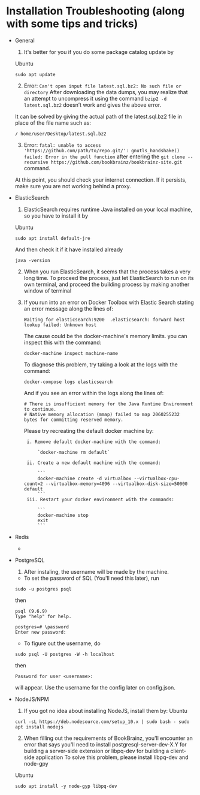 # Installation Troubleshooting (along with some tips and tricks) 

* General

    1. It's better for you if you do some package catalog update by 

	Ubuntu
	
    `sudo apt update`
	
	2. Error: `Can't open input file latest.sql.bz2: No such file or directory` 
	After downloading the data dumps, you may realize that an attempt to uncompress it using the command `bzip2 -d  	latest.sql.bz2` doesn’t work and gives the above error. 
	
	It can be solved by giving the actual path of the latest.sql.bz2 file in place of the file name such as:
	
  `/ home/user/Desktop/latest.sql.bz2`
  
  3. Error: `fatal: unable to access 'https://github.com/path/to/repo.git/': gnutls_handshake() failed: Error in the pull function` after entering the `git clone --recursive https://github.com/bookbrainz/bookbrainz-site.git` command. 
  
  At this point, you should check your internet connection. If it persists, make sure you are not working behind a proxy.

* ElasticSearch

    1. ElasticSearch requires runtime Java installed on your local machine, 
	so you have to install it by
	
	Ubuntu
	
    `sudo apt install default-jre`

    And then check it if it have installed already

    `java -version`

    2. When you run ElasticSearch, it seems that the process takes a very long time. 
	To proceed the process, just let ElasticSearch to run
    on its own terminal, and proceed the building process by making another window of terminal

	3. If you run into an error on Docker Toolbox with Elastic Search stating an error message along the lines of:  
	
		`Waiting for elasticsearch:9200  .elasticsearch: forward host lookup failed: Unknown host`  
		
	   The cause could be the docker-machine's memory limits. you can inspect this with the command:  
	   
	   `docker-machine inspect machine-name`  
	   
	   To diagnose this problem, try taking a look at the logs with the command: 
	   
	   `docker-compose logs elasticsearch`  
	     
	   And if you see an error within the logs along the lines of:   
	   
	   ```
	   # There is insufficient memory for the Java Runtime Environment to continue. 
	   # Native memory allocation (mmap) failed to map 2060255232 bytes for committing reserved memory.
	   ```
	     
	   Please try recreating the default docker machine by:
	   
	   		i. Remove default docker-machine with the command:  
			
				`docker-machine rm default`  
				
			ii. Create a new default machine with the command:   
			
				```
				docker-machine create -d virtualbox --virtualbox-cpu-count=2 --virtualbox-memory=4096 --virtualbox-disk-size=50000 default
				```  
			iii. Restart your docker environment with the commands: 
			
				```
				docker-machine stop
				exit
				```  

* Redis

    -

* PostgreSQL

    1. After instaling, the username will be made by the machine.
    - To set the password of SQL (You'll need this later), run

    `sudo -u postgres psql`

    then 
    ```
    psql (9.6.9)
    Type "help" for help.

    postgres=# \password
    Enter new password:
    ```

    - To figure out the username, do

    `sudo psql -U postgres -W -h localhost`

    then

    `Password for user <username>: ` 
	
	will appear.
    Use the username for the config later on config.json.

* NodeJS/NPM

    1. If you got no idea about installing NodeJS, install them by:
	Ubuntu
	
    `curl -sL https://deb.nodesource.com/setup_10.x | sudo bash -
     sudo apt install nodejs`

    2. When filling out the requirements of BookBrainz, you'll encounter an error that says you'll need to install postgresql-server-dev-X.Y for building a server-side extension or libpq-dev for building a client-side application
    To solve this problem, please install libpq-dev and node-gpy
	
	Ubuntu
	
    `sudo apt install -y node-gyp libpq-dev`


